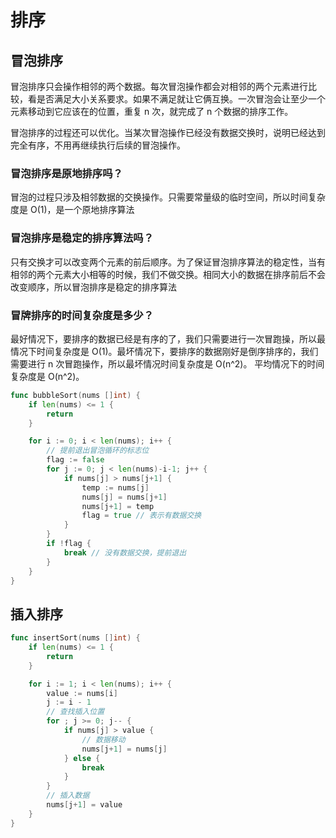 # 排序

## 冒泡排序

冒泡排序只会操作相邻的两个数据。每次冒泡操作都会对相邻的两个元素进行比较，看是否满足大小关系要求。如果不满足就让它俩互换。一次冒泡会让至少一个元素移动到它应该在的位置，重复 n 次，就完成了 n 个数据的排序工作。

冒泡排序的过程还可以优化。当某次冒泡操作已经没有数据交换时，说明已经达到完全有序，不用再继续执行后续的冒泡操作。

### 冒泡排序是原地排序吗？

冒泡的过程只涉及相邻数据的交换操作。只需要常量级的临时空间，所以时间复杂度是 O(1)，是一个原地排序算法

### 冒泡排序是稳定的排序算法吗？

只有交换才可以改变两个元素的前后顺序。为了保证冒泡排序算法的稳定性，当有相邻的两个元素大小相等的时候，我们不做交换。相同大小的数据在排序前后不会改变顺序，所以冒泡排序是稳定的排序算法

### 冒牌排序的时间复杂度是多少？

最好情况下，要排序的数据已经是有序的了，我们只需要进行一次冒跑操，所以最情况下时间复杂度是 O(1)。最坏情况下，要排序的数据刚好是倒序排序的，我们需要进行 n 次冒跑操作，所以最坏情况时间复杂度是 O(n^2)。
平均情况下的时间复杂度是 O(n^2)。

```go
func bubbleSort(nums []int) {
	if len(nums) <= 1 {
		return
	}

	for i := 0; i < len(nums); i++ {
		// 提前退出冒泡循环的标志位
		flag := false
		for j := 0; j < len(nums)-i-1; j++ {
			if nums[j] > nums[j+1] {
				temp := nums[j]
				nums[j] = nums[j+1]
				nums[j+1] = temp
				flag = true // 表示有数据交换
			}
		}
		if !flag {
			break // 没有数据交换，提前退出
		}
	}
}
```

## 插入排序
```go
func insertSort(nums []int) {
	if len(nums) <= 1 {
		return
	}

	for i := 1; i < len(nums); i++ {
		value := nums[i]
		j := i - 1
		// 查找插入位置
		for ; j >= 0; j-- {
			if nums[j] > value {
				// 数据移动
				nums[j+1] = nums[j]
			} else {
				break
			}
		}
		// 插入数据
		nums[j+1] = value
	}
}
```